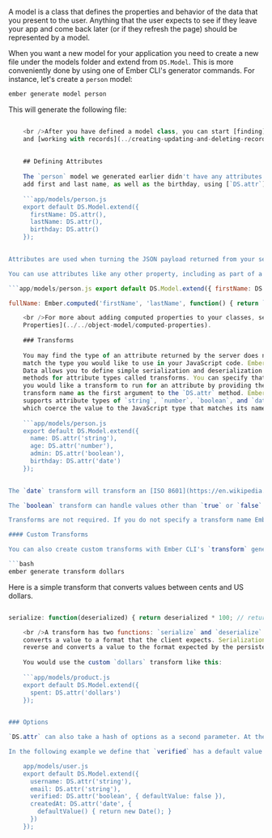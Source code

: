 A model is a class that defines the properties and behavior of the data that you present to the user. Anything that the user expects to see if they leave your app and come back later (or if they refresh the page) should be represented by a model.

When you want a new model for your application you need to create a new file under the models folder and extend from `DS.Model`. This is more conveniently done by using one of Ember CLI's generator commands. For instance, let's create a `person` model:

```bash
ember generate model person
```

This will generate the following file:

```app/models/person.js export default DS.Model.extend({ });

    <br />After you have defined a model class, you can start [finding](../finding-records)
    and [working with records](../creating-updating-and-deleting-records) of that type.
    
    
    ## Defining Attributes
    
    The `person` model we generated earlier didn't have any attributes. Let's
    add first and last name, as well as the birthday, using [`DS.attr`](http://emberjs.com/api/data/classes/DS.html#method_attr):
    
    ```app/models/person.js
    export default DS.Model.extend({
      firstName: DS.attr(),
      lastName: DS.attr(),
      birthday: DS.attr()
    });
    

Attributes are used when turning the JSON payload returned from your server into a record, and when serializing a record to save back to the server after it has been modified.

You can use attributes like any other property, including as part of a computed property. Frequently, you will want to define computed properties that combine or transform primitive attributes.

```app/models/person.js export default DS.Model.extend({ firstName: DS.attr(), lastName: DS.attr(),

fullName: Ember.computed('firstName', 'lastName', function() { return `${this.get('firstName')} ${this.get('lastName')}`; }) });

    <br />For more about adding computed properties to your classes, see [Computed
    Properties](../../object-model/computed-properties).
    
    ### Transforms
    
    You may find the type of an attribute returned by the server does not
    match the type you would like to use in your JavaScript code. Ember
    Data allows you to define simple serialization and deserialization
    methods for attribute types called transforms. You can specify that
    you would like a transform to run for an attribute by providing the
    transform name as the first argument to the `DS.attr` method. Ember Data
    supports attribute types of `string`, `number`, `boolean`, and `date`,
    which coerce the value to the JavaScript type that matches its name.
    
    ```app/models/person.js
    export default DS.Model.extend({
      name: DS.attr('string'),
      age: DS.attr('number'),
      admin: DS.attr('boolean'),
      birthday: DS.attr('date')
    });
    

The `date` transform will transform an [ISO 8601](https://en.wikipedia.org/wiki/ISO_8601) string to a JavaScript date object.

The `boolean` transform can handle values other than `true` or `false`. The strings `"true"` or `"t"` in any casing, `"1"`, and the number `1` will all coerce to `true`, and `false` otherwise.

Transforms are not required. If you do not specify a transform name Ember Data will do no additional processing of the value.

#### Custom Transforms

You can also create custom transforms with Ember CLI's `transform` generator:

```bash
ember generate transform dollars
```

Here is a simple transform that converts values between cents and US dollars.

```app/transforms/dollars.js export default DS.Transform.extend({ deserialize: function(serialized) { return serialized / 100; // returns dollars },

serialize: function(deserialized) { return deserialized * 100; // returns cents } });

    <br />A transform has two functions: `serialize` and `deserialize`. Deserialization
    converts a value to a format that the client expects. Serialization does the
    reverse and converts a value to the format expected by the persistence layer.
    
    You would use the custom `dollars` transform like this:
    
    ```app/models/product.js
    export default DS.Model.extend({
      spent: DS.attr('dollars')
    });
    

### Options

`DS.attr` can also take a hash of options as a second parameter. At the moment the only option available is `defaultValue`, which can use a value or a function to set the default value of the attribute if one is not supplied.

In the following example we define that `verified` has a default value of `false` and `createdAt` defaults to the current date at the time of the model's creation:

    app/models/user.js
    export default DS.Model.extend({
      username: DS.attr('string'),
      email: DS.attr('string'),
      verified: DS.attr('boolean', { defaultValue: false }),
      createdAt: DS.attr('date', {
        defaultValue() { return new Date(); }
      })
    });